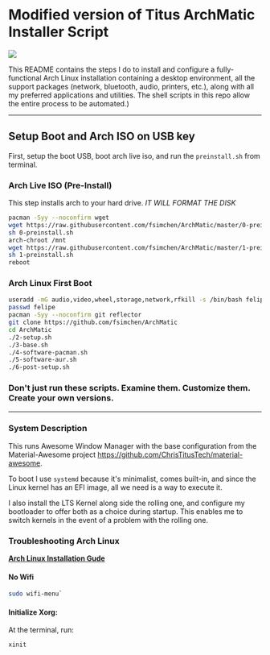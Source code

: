 # Modified version of Titus ArchMatic Installer Script

<img src="https://i.imgur.com/Yn29sze.png" />

This README contains the steps I do to install and configure a fully-functional Arch Linux installation containing a desktop environment, all the support packages (network, bluetooth, audio, printers, etc.), along with all my preferred applications and utilities. The shell scripts in this repo allow the entire process to be automated.)

---

## Setup Boot and Arch ISO on USB key

First, setup the boot USB, boot arch live iso, and run the `preinstall.sh` from terminal. 

### Arch Live ISO (Pre-Install)

This step installs arch to your hard drive. *IT WILL FORMAT THE DISK*

```bash
pacman -Syy --noconfirm wget
wget https://raw.githubusercontent.com/fsimchen/ArchMatic/master/0-preinstall.sh
sh 0-preinstall.sh
arch-chroot /mnt
wget https://raw.githubusercontent.com/fsimchen/ArchMatic/master/1-preinstall.sh
sh 1-preinstall.sh
reboot
```

### Arch Linux First Boot

```bash
useradd -mG audio,video,wheel,storage,network,rfkill -s /bin/bash felipe
passwd felipe
pacman -Syy --noconfirm git reflector
git clone https://github.com/fsimchen/ArchMatic
cd ArchMatic
./2-setup.sh
./3-base.sh
./4-software-pacman.sh
./5-software-aur.sh
./6-post-setup.sh
```

### Don't just run these scripts. Examine them. Customize them. Create your own versions.

---

### System Description
This runs Awesome Window Manager with the base configuration from the Material-Awesome project <https://github.com/ChrisTitusTech/material-awesome>.

To boot I use `systemd` because it's minimalist, comes built-in, and since the Linux kernel has an EFI image, all we need is a way to execute it.

I also install the LTS Kernel along side the rolling one, and configure my bootloader to offer both as a choice during startup. This enables me to switch kernels in the event of a problem with the rolling one.

### Troubleshooting Arch Linux

__[Arch Linux Installation Gude](https://github.com/rickellis/Arch-Linux-Install-Guide)__

#### No Wifi

```bash
sudo wifi-menu`
```

#### Initialize Xorg:
At the terminal, run:

```bash
xinit
```
